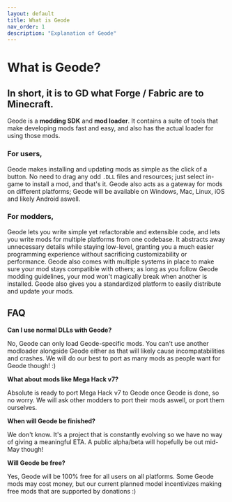 ```yaml
---
layout: default
title: What is Geode
nav_order: 1
description: "Explanation of Geode"
---
```


# What is Geode?

## In short, it is to GD what Forge / Fabric are to Minecraft.

Geode is a **modding SDK** and **mod loader**. It contains a suite of tools that make developing mods fast and easy, and also has the actual loader for using those mods.

### For users,

Geode makes installing and updating mods as simple as the click of a button. No need to drag any odd `.DLL` files and resources; just select in-game to install a mod, and that's it. Geode also acts as a gateway for mods on different platforms; Geode will be available on Windows, Mac, Linux, iOS and likely Android aswell.

### For modders,

Geode lets you write simple yet refactorable and extensible code, and lets you write mods for multiple platforms from one codebase. It abstracts away unnecessary details while staying low-level, granting you a much easier programming experience without sacrificing customizability or performance. Geode also comes with multiple systems in place to make sure your mod stays compatible with others; as long as you follow Geode modding guidelines, your mod won't magically break when another is installed. Geode also gives you a standardized platform to easily distribute and update your mods.

## FAQ

**Can I use normal DLLs with Geode?**

No, Geode can only load Geode-specific mods. You can't use another modloader alongside Geode either as that will likely cause incompatabilities and crashes. We will do our best to port as many mods as people want for Geode though! :)

**What about mods like Mega Hack v7?**

Absolute is ready to port Mega Hack v7 to Geode once Geode is done, so no worry. We will ask other modders to port their mods aswell, or port them ourselves.

**When will Geode be finished?**

We don't know. It's a project that is constantly evolving so we have no way of giving a meaningful ETA. A public alpha/beta will hopefully be out mid-May though!

**Will Geode be free?**

Yes, Geode will be 100% free for all users on all platforms. Some Geode mods may cost money, but our current planned model incentivizes making free mods that are supported by donations :)
